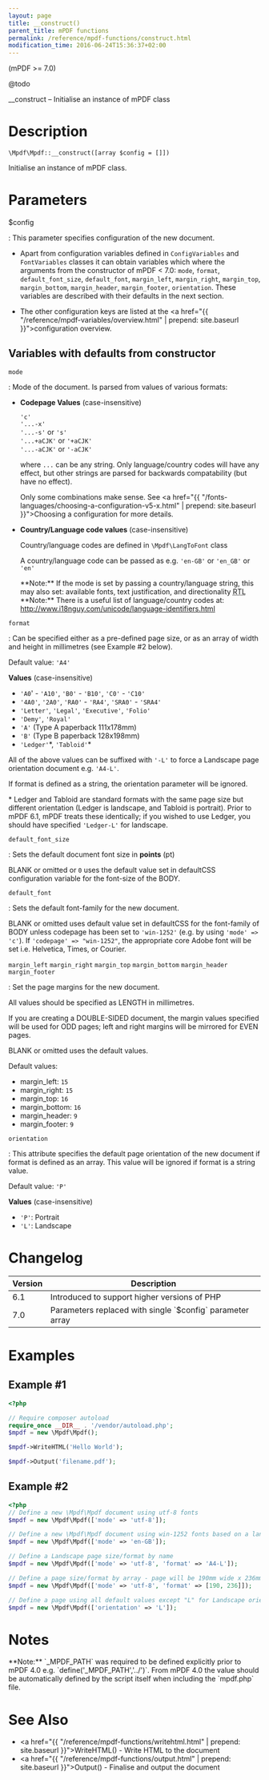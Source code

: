 ```yaml
---
layout: page
title: __construct()
parent_title: mPDF functions
permalink: /reference/mpdf-functions/construct.html
modification_time: 2016-06-24T15:36:37+02:00
---
```


(mPDF >= 7.0)

@todo

__construct – Initialise an instance of mPDF class

# Description

`\Mpdf\Mpdf::__construct([array $config = []])`

Initialise an instance of mPDF class.

# Parameters

<span class="parameter">$config</span>

: This parameter specifies configuration of the new document. 

  * Apart from configuration variables defined in
  `ConfigVariables` and `FontVariables` classes it can obtain variables which where the arguments
  from the constructor of   mPDF < 7.0: `mode`, `format`, `default_font_size`, `default_font`, `margin_left`,
  `margin_right`, `margin_top`, `margin_bottom`, `margin_header`, `margin_footer`, `orientation`. These variables are described with 
  their defaults in the next section. 
  
  * The other configuration keys are listed at the <a href="{{ "/reference/mpdf-variables/overview.html" | prepend: site.baseurl }}">configuration overview</a>.

## Variables with defaults from constructor

`mode`

: Mode of the document. Is parsed from values of various formats:
  
  * **Codepage Values** (case-insensitive)
    
    `'c'`  
    `'...-x'`  
    `'...-s'` or `'s'`  
    `'...+aCJK'` or `'+aCJK'`  
    `'...-aCJK'` or `'-aCJK'`  
    
    where `...` can be any string. Only language/country codes will have any effect, but other strings are parsed for
    backwards compatability (but have no effect).
    
    Only some combinations make sense. See
    <a href="{{ "/fonts-languages/choosing-a-configuration-v5-x.html" | prepend: site.baseurl }}">Choosing a configuration</a>
    for more details.
  
  * **Country/Language code values** (case-insensitive)
  
    Country/language codes are defined in `\Mpdf\LangToFont` class

    A country/language code can be passed as e.g. `'en-GB'` or `'en_GB'` or `'en'`

    <div class="alert alert-info" role="alert" markdown="1">
      **Note:** If the <span class="parameter">mode</span> is set by passing a country/language string,
      this may also set: available fonts, text justification, and directionality
      <acronym title="Right-to-Left document, used for Hebrew and Arabic languages">RTL</acronym>
    </div>

    <div class="alert alert-info" role="alert" markdown="1">
      **Note:** There is a useful list of language/country codes at:
      <a href="http://www.i18nguy.com/unicode/language-identifiers.html">http://www.i18nguy.com/unicode/language-identifiers.html</a>
    </div>

`format`

: Can be specified either as a pre-defined page size, or as an array of width and height in millimetres (see Example #2 below).

  Default value: `'A4'`

  **Values** (case-insensitive)
  
  - `'A0`' - `'A10'`, `'B0'` - `'B10'`, `'C0'` - `'C10'`
  - `'4A0'`, `'2A0'`, `'RA0'` - `'RA4'`, `'SRA0'` - `'SRA4'`
  - `'Letter'`, `'Legal'`, `'Executive'`, `'Folio'`
  - `'Demy'`, `'Royal'`
  - `'A'` (Type A paperback 111x178mm)
  - `'B'` (Type B paperback 128x198mm)
  - `'Ledger'`\*, `'Tabloid'`\*

  All of the above values can be suffixed with `'-L'` to force a Landscape page orientation document e.g. `'A4-L'`.

  If <span class="parameter">format</span> is defined as a string, the <span class="parameter">orientation</span>
  parameter will be ignored.

  \* Ledger and Tabloid are standard formats with the same page size but different orientation
  (Ledger is landscape, and Tabloid is portrait). Prior to mPDF 6.1, mPDF treats these identically; if you wished to use
  Ledger, you should have specified `'Ledger-L'` for landscape.

`default_font_size`

: Sets the default document font size in **points** (pt)

  <span class="smallblock">BLANK</span> or omitted or `0` uses the default value set in <span class="parameter">defaultCSS</span> 
  configuration variable for the font-size of the BODY.

`default_font`

: Sets the default font-family for the new document.

  <span class="smallblock">BLANK</span> or omitted uses default value set in <span class="parameter">defaultCSS</span> for the font-family of BODY
  unless <span class="parameter">codepage</span> has been set to `'win-1252'` (e.g. by using `'mode' => 'c'`). If
  `'codepage' => "win-1252"`, the appropriate core Adobe font will be set i.e. Helvetica, Times, or Courier.

`margin_left`
`margin_right`
`margin_top`
`margin_bottom`
`margin_header`
`margin_footer`  

: Set the page margins for the new document.

  All values should be specified as <span class="smallblock">LENGTH</span> in millimetres.

  If you are creating a <span class="smallblock">DOUBLE-SIDED</span> document, the margin values specified will be
  used for <span class="smallblock">ODD</span> pages; left and right margins will be mirrored for
  <span class="smallblock">EVEN</span> pages.

  <span class="smallblock">BLANK</span> or omitted uses the default values.

  Default values:

  - <span class="parameter">margin_left</span>:   `15`
  - <span class="parameter">margin_right</span>:  `15`
  - <span class="parameter">margin_top</span>:    `16`
  - <span class="parameter">margin_bottom</span>: `16`
  - <span class="parameter">margin_header</span>:  `9`
  - <span class="parameter">margin_footer</span>:  `9`

`orientation`

: This attribute specifies the default page orientation of the new document if <span class="parameter">format</span>
  is defined as an array. This value will be ignored if <span class="parameter">format</span> is a string value.
  
  
  Default value: `'P'`
  
  **Values** (case-insensitive)

   * `'P'`: Portrait
   * `'L'`: Landscape

# Changelog

<table class="table">
<thead>
  <tr>
    <th>Version</th>
    <th>Description</th>
  </tr>
</thead>
<tbody>
<tr>
  <td>6.1</td>
  <td>Introduced to support higher versions of PHP</td>
</tr>
<tr>
  <td>7.0</td>
  <td markdown="1">
  Parameters replaced with single `$config` parameter array
  </td>
</tr>
</tbody>
</table>

# Examples

## Example #1

```php
<?php

// Require composer autoload
require_once __DIR__ . '/vendor/autoload.php';
$mpdf = new \Mpdf\Mpdf();

$mpdf->WriteHTML('Hello World');

$mpdf->Output('filename.pdf');

```

## Example #2

```php
<?php
// Define a new \Mpdf\Mpdf document using utf-8 fonts
$mpdf = new \Mpdf\Mpdf(['mode' => 'utf-8']);

// Define a new \Mpdf\Mpdf document using win-1252 fonts based on a language/country code
$mpdf = new \Mpdf\Mpdf(['mode' => 'en-GB']);

// Define a Landscape page size/format by name
$mpdf = new \Mpdf\Mpdf(['mode' => 'utf-8', 'format' => 'A4-L']);

// Define a page size/format by array - page will be 190mm wide x 236mm height
$mpdf = new \Mpdf\Mpdf(['mode' => 'utf-8', 'format' => [190, 236]]);

// Define a page using all default values except "L" for Landscape orientation
$mpdf = new \Mpdf\Mpdf(['orientation' => 'L']);

```

# Notes

<div class="alert alert-info" role="alert" markdown="1">
  **Note:** `_MPDF_PATH` was required to be
  defined explicitly prior to mPDF 4.0 e.g. `define('_MPDF_PATH','../')`. From mPDF 4.0 the value should be automatically
  defined by the script itself when including the `mpdf.php` file.
</div>

# See Also

- <a href="{{ "/reference/mpdf-functions/writehtml.html" | prepend: site.baseurl }}">WriteHTML()</a> - Write HTML to the document
- <a href="{{ "/reference/mpdf-functions/output.html" | prepend: site.baseurl }}">Output()</a> - Finalise and output the document
